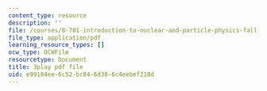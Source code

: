 ```yaml
---
content_type: resource
description: ''
file: /courses/8-701-introduction-to-nuclear-and-particle-physics-fall-2020/e99184ee6c52bc846d386c4eebef218d_6xzjJ5ncGxY.pdf
file_type: application/pdf
learning_resource_types: []
ocw_type: OCWFile
resourcetype: Document
title: 3play pdf file
uid: e99184ee-6c52-bc84-6d38-6c4eebef218d
---
```

